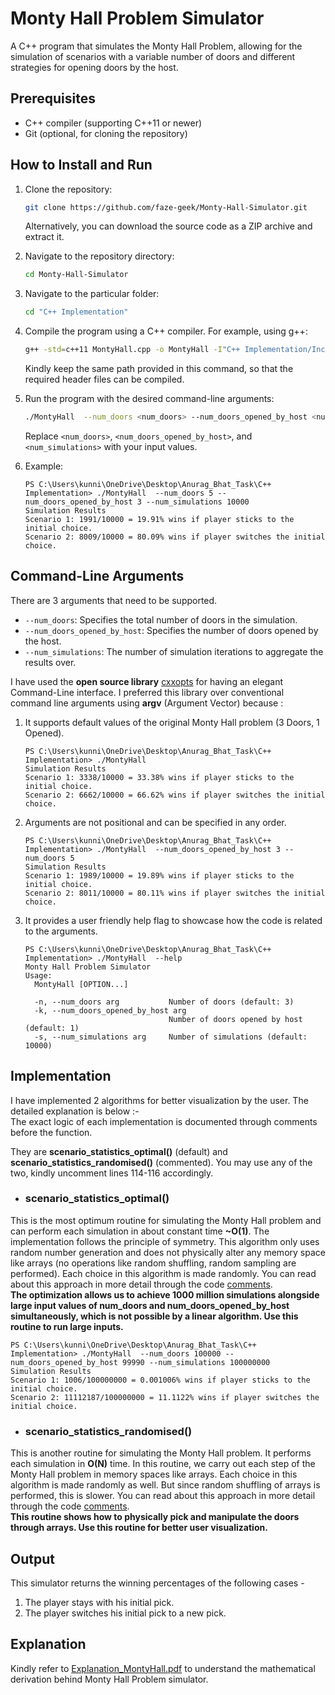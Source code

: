 # Monty Hall Problem Simulator

A C++ program that simulates the Monty Hall Problem, allowing for the simulation of scenarios with a variable number of doors and different strategies for opening doors by the host.

## Prerequisites
- C++ compiler (supporting C++11 or newer)
- Git (optional, for cloning the repository)

## How to Install and Run

1. Clone the repository:

    ```bash
    git clone https://github.com/faze-geek/Monty-Hall-Simulator.git
    ```

    Alternatively, you can download the source code as a ZIP archive and extract it.

2. Navigate to the repository directory:

    ```bash
    cd Monty-Hall-Simulator
    ```

3. Navigate to the particular folder:
   
    ```bash
    cd "C++ Implementation"   
    ```
    
5. Compile the program using a C++ compiler. For example, using g++:

    ```bash
    g++ -std=c++11 MontyHall.cpp -o MontyHall -I"C++ Implementation/Include"
    ```
    Kindly keep the same path provided in this command, so that the required header files can be compiled. 
    
6. Run the program with the desired command-line arguments:

    ```bash
    ./MontyHall  --num_doors <num_doors> --num_doors_opened_by_host <num_doors_opened_by_host> --num_simulations <num_simulations>
    ```

    Replace `<num_doors>`, `<num_doors_opened_by_host>`, and `<num_simulations>` with your input values.
7. Example:
   
   ```
   PS C:\Users\kunni\OneDrive\Desktop\Anurag_Bhat_Task\C++ Implementation> ./MontyHall  --num_doors 5 --num_doors_opened_by_host 3 --num_simulations 10000
   Simulation Results
   Scenario 1: 1991/10000 = 19.91% wins if player sticks to the initial choice.
   Scenario 2: 8009/10000 = 80.09% wins if player switches the initial choice.
   ```

## Command-Line Arguments
There are 3 arguments that need to be supported.
- `--num_doors`: Specifies the total number of doors in the simulation.
- `--num_doors_opened_by_host`: Specifies the number of doors opened by the host.
- `--num_simulations`: The number of simulation iterations to aggregate the results over.

I have used the **open source library** [cxxopts](https://github.com/jarro2783/cxxopts) for having an elegant Command-Line interface. 
I preferred this library over conventional command line arguments using **argv** (Argument Vector) because :
1. It supports default values of the original Monty Hall problem (3 Doors, 1 Opened).
   
   ```
   PS C:\Users\kunni\OneDrive\Desktop\Anurag_Bhat_Task\C++ Implementation> ./MontyHall
   Simulation Results
   Scenario 1: 3338/10000 = 33.38% wins if player sticks to the initial choice.
   Scenario 2: 6662/10000 = 66.62% wins if player switches the initial choice.
   ```
2. Arguments are not positional and can be specified in any order.

   ```
   PS C:\Users\kunni\OneDrive\Desktop\Anurag_Bhat_Task\C++ Implementation> ./MontyHall  --num_doors_opened_by_host 3 --num_doors 5
   Simulation Results
   Scenario 1: 1989/10000 = 19.89% wins if player sticks to the initial choice.
   Scenario 2: 8011/10000 = 80.11% wins if player switches the initial choice.
   ```
3. It provides a user friendly help flag to showcase how the code is related to the arguments.

    ```
    PS C:\Users\kunni\OneDrive\Desktop\Anurag_Bhat_Task\C++ Implementation> ./MontyHall  --help
    Monty Hall Problem Simulator
    Usage:
      MontyHall [OPTION...]
    
      -n, --num_doors arg           Number of doors (default: 3)
      -k, --num_doors_opened_by_host arg
                                    Number of doors opened by host (default: 1)
      -s, --num_simulations arg     Number of simulations (default: 10000)
    ```

## Implementation

I have implemented 2 algorithms for better visualization by the user. The detailed explanation is below :-\
The exact logic of each implementation is documented through comments before the function.


They are **scenario_statistics_optimal()** (default) and **scenario_statistics_randomised()** (commented). You may use any of the two, kindly uncomment lines 114-116 accordingly.

- ### scenario_statistics_optimal()
This is the most optimum routine for simulating the Monty Hall problem and can perform each simulation in about constant time **~O(1)**. The implementation follows the principle of symmetry. This algorithm only uses random number generation and does not physically alter any memory space like arrays (no operations like random shuffling, random sampling are performed). Each choice in this algorithm is made randomly. You can read about this approach in more detail through the code [comments](https://github.com/faze-geek/Monty-Hall-Simulator/blob/885376f1c8ac5a46a11df19f637ffa0ac432035c/C%2B%2B%20Implementation/MontyHall.cpp#L16-L37).\
**The optimization allows us to achieve 1000 million simulations alongside large input values of num_doors and num_doors_opened_by_host simultaneously, which is not possible by a linear algorithm. Use this routine to run large inputs.**
```
PS C:\Users\kunni\OneDrive\Desktop\Anurag_Bhat_Task\C++ Implementation> ./MontyHall  --num_doors 100000 --num_doors_opened_by_host 99990 --num_simulations 100000000
Simulation Results
Scenario 1: 1006/100000000 = 0.001006% wins if player sticks to the initial choice.
Scenario 2: 11112187/100000000 = 11.1122% wins if player switches the initial choice.
```

- ### scenario_statistics_randomised()
This is another routine for simulating the Monty Hall problem. It performs each simulation in **O(N)** time. In this routine, we carry out each step of the Monty Hall problem in memory spaces like arrays. Each choice in this algorithm is made randomly as well. But since random shuffling of arrays is performed, this is slower. You can read about this approach in more detail through the code [comments](https://github.com/faze-geek/Monty-Hall-Simulator/blob/885376f1c8ac5a46a11df19f637ffa0ac432035c/C%2B%2B%20Implementation/MontyHall.cpp#L52-L71).\
**This routine shows how to physically pick and manipulate the doors through arrays. Use this routine for better user visualization.**

## Output

This simulator returns the winning percentages of the following cases -
1. The player stays with his initial pick.
2. The player switches his initial pick to a new pick.

## Explanation

Kindly refer to [Explanation_MontyHall.pdf](https://github.com/faze-geek/Monty-Hall-Simulator/blob/main/Explanation_MontyHall.pdf) to understand the mathematical derivation behind Monty Hall Problem simulator.

